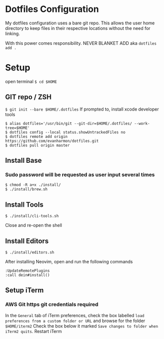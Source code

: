 # Dotfiles Configuration

My dotfiles configuration uses a bare git repo. This allows the user home
directory to keep files in their respective locations without the need for
linking.

With this power comes responsibility. NEVER BLANKET ADD aka `dotfiles add .`

# Setup
open terminal
`$ cd $HOME`

## GIT repo / ZSH
`$ git init --bare $HOME/.dotfiles`
If prompted to, install xcode developer tools

```
$ alias dotfiles='/usr/bin/git --git-dir=$HOME/.dotfiles/ --work-tree=$HOME'
$ dotfiles config --local status.showUntrackedFiles no
$ dotfiles remote add origin https://github.com/evanharmon/dotfiles.git
$ dotfiles pull origin master
```

## Install Base
### Sudo password will be requested as user input several times
```
$ chmod -R a+x ./install/
$ ./install/brew.sh
```

## Install Tools
```
$ ./install/cli-tools.sh
```
Close and re-open the shell

## Install Editors
```
$ ./install/editors.sh
```
After installing Neovim, open and run the following commands
```
:UpdateRemotePlugins
:call dein#install()
```

## Setup iTerm
### AWS Git https git credentials required
In the `General` tab of iTerm preferences, check the box labelled
`load preferences from a custom folder or URL` and browse for the folder
`$HOME/iterm2`
Check the box below it marked `Save changes to folder when iTerm2 quits`.
Restart iTerm
